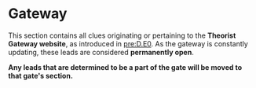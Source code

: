 # Gateway

This section contains all clues originating or pertaining to the **Theorist Gateway website**, as introduced in [pre:D.E0](../pre-arg/d.e0-theorist-gateway.md).
As the gateway is constantly updating, these leads are considered **permanently open**.

**Any leads that are determined to be a part of the gate will be moved to that gate's section.**
